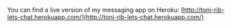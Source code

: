 You can find a live version of my messaging app on Heroku: [http://toni-rib-lets-chat.herokuapp.com/](http://toni-rib-lets-chat.herokuapp.com/)
